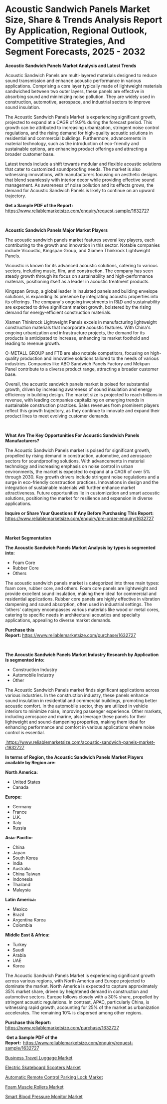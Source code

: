 <p><h1>Acoustic Sandwich Panels Market Size, Share & Trends Analysis Report By Application, Regional Outlook, Competitive Strategies, And Segment Forecasts, 2025 - 2032</h1></p><p><strong>Acoustic Sandwich Panels Market Analysis and Latest Trends</strong></p>
<p><p>Acoustic Sandwich Panels are multi-layered materials designed to reduce sound transmission and enhance acoustic performance in various applications. Comprising a core layer typically made of lightweight materials sandwiched between two outer layers, these panels are effective in absorbing sound and minimizing noise pollution. They are widely used in construction, automotive, aerospace, and industrial sectors to improve sound insulation.</p><p>The Acoustic Sandwich Panels Market is experiencing significant growth, projected to expand at a CAGR of 9.9% during the forecast period. This growth can be attributed to increasing urbanization, stringent noise control regulations, and the rising demand for high-quality acoustic solutions in residential and commercial buildings. Furthermore, advancements in material technology, such as the introduction of eco-friendly and sustainable options, are enhancing product offerings and attracting a broader customer base.</p><p>Latest trends include a shift towards modular and flexible acoustic solutions that cater to customized soundproofing needs. The market is also witnessing innovations, with manufacturers focusing on aesthetic designs that blend seamlessly with interior decor while providing effective sound management. As awareness of noise pollution and its effects grows, the demand for Acoustic Sandwich Panels is likely to continue on an upward trajectory.</p></p>
<p><strong>Get a Sample PDF of the Report:&nbsp;</strong> <a href="https://www.reliablemarketsize.com/enquiry/request-sample/1632727?utm_campaign=1131&utm_medium=2&utm_source=Github&utm_content=ia&utm_term=05042025&utm_id=acoustic-sandwich-panels">https://www.reliablemarketsize.com/enquiry/request-sample/1632727</a></p>
<p>&nbsp;</p>
<p><strong>Acoustic Sandwich Panels Major Market Players</strong></p>
<p><p>The acoustic sandwich panels market features several key players, each contributing to the growth and innovation in this sector. Notable companies include Vicoustic, Kingspan Group, and Xiamen Thinkrock Lightweight Panels.</p><p>Vicoustic is known for its advanced acoustic solutions, catering to various sectors, including music, film, and construction. The company has seen steady growth through its focus on sustainability and high-performance materials, positioning itself as a leader in acoustic treatment products.</p><p>Kingspan Group, a global leader in insulated panels and building envelope solutions, is expanding its presence by integrating acoustic properties into its offerings. The company's ongoing investments in R&D and sustainability are expected to drive significant market growth, bolstered by the rising demand for energy-efficient construction materials.</p><p>Xiamen Thinkrock Lightweight Panels excels in manufacturing lightweight construction materials that incorporate acoustic features. With China's ongoing urbanization and infrastructure projects, the demand for its products is anticipated to increase, enhancing its market foothold and leading to revenue growth.</p><p>O-METALL GROUP and FTB are also notable competitors, focusing on high-quality production and innovative solutions tailored to the needs of various industries. Companies like ABO Sandwich Panels Factory and Mekpan Panel contribute to a diverse product range, attracting a broader customer base.</p><p>Overall, the acoustic sandwich panels market is poised for substantial growth, driven by increasing awareness of sound insulation and energy efficiency in building design. The market size is projected to reach billions in revenue, with leading companies capitalizing on emerging trends in sustainable construction practices. Sales revenues from prominent players reflect this growth trajectory, as they continue to innovate and expand their product lines to meet evolving customer demands.</p></p>
<p>&nbsp;</p>
<p><strong>What Are The Key Opportunities For Acoustic Sandwich Panels Manufacturers?</strong></p>
<p><p>The Acoustic Sandwich Panels market is poised for significant growth, propelled by rising demand in construction, automotive, and aerospace sectors for soundproofing solutions. With advancements in material technology and increasing emphasis on noise control in urban environments, the market is expected to expand at a CAGR of over 5% through 2030. Key growth drivers include stringent noise regulations and a surge in eco-friendly construction practices. Innovations in design and the integration of sustainable materials will further enhance market attractiveness. Future opportunities lie in customization and smart acoustic solutions, positioning the market for resilience and expansion in diverse applications.</p></p>
<p><strong>Inquire or Share Your Questions If Any Before Purchasing This Report:</strong> <a href="https://www.reliablemarketsize.com/enquiry/pre-order-enquiry/1632727?utm_campaign=1131&utm_medium=2&utm_source=Github&utm_content=ia&utm_term=05042025&utm_id=acoustic-sandwich-panels">https://www.reliablemarketsize.com/enquiry/pre-order-enquiry/1632727</a></p>
<p>&nbsp;</p>
<p><strong>Market Segmentation</strong></p>
<p><strong>The Acoustic Sandwich Panels Market Analysis by types is segmented into:</strong></p>
<p><ul><li>Foam Core</li><li>Rubber Core</li><li>Others</li></ul></p>
<p><p>The acoustic sandwich panels market is categorized into three main types: foam core, rubber core, and others. Foam core panels are lightweight and provide excellent sound insulation, making them ideal for commercial and residential applications. Rubber core panels are highly effective in vibration dampening and sound absorption, often used in industrial settings. The 'others' category encompasses various materials like wood or metal cores, catering to specific needs in architectural acoustics and specialty applications, appealing to diverse market demands.</p></p>
<p><strong>Purchase this Report:&nbsp;</strong><a href="https://www.reliablemarketsize.com/purchase/1632727?utm_campaign=1131&utm_medium=2&utm_source=Github&utm_content=ia&utm_term=05042025&utm_id=acoustic-sandwich-panels">https://www.reliablemarketsize.com/purchase/1632727</a></p>
<p>&nbsp;</p>
<p><strong>The Acoustic Sandwich Panels Market Industry Research by Application is segmented into:</strong></p>
<p><ul><li>Construction Industry</li><li>Automobile Industry</li><li>Other</li></ul></p>
<p><p>The Acoustic Sandwich Panels market finds significant applications across various industries. In the construction industry, these panels enhance sound insulation in residential and commercial buildings, promoting better acoustic comfort. In the automobile sector, they are utilized in vehicle interiors to minimize noise, improving passenger experience. Other markets, including aerospace and marine, also leverage these panels for their lightweight and sound-dampening properties, making them ideal for enhancing performance and comfort in various applications where noise control is essential.</p></p>
<p><a href="https://www.reliablemarketsize.com/acoustic-sandwich-panels-market-r1632727?utm_campaign=1131&utm_medium=2&utm_source=Github&utm_content=ia&utm_term=05042025&utm_id=acoustic-sandwich-panels">&nbsp;https://www.reliablemarketsize.com/acoustic-sandwich-panels-market-r1632727</a></p>
<p><strong>In terms of Region, the Acoustic Sandwich Panels Market Players available by Region are:</strong></p>
<p>
    <p> <strong> North America: </strong>
        <ul>
            <li>United States</li>
            <li>Canada</li>
        </ul>
        </p> 
    <p> <strong> Europe: </strong>
        <ul>
            <li>Germany</li>
            <li>France</li>
            <li>U.K.</li>
            <li>Italy</li>
            <li>Russia</li>
        </ul>
        </p> 
    <p> <strong> Asia-Pacific: </strong>
        <ul>
            <li>China</li>
            <li>Japan</li>
            <li>South Korea</li>
            <li>India</li>
            <li>Australia</li>
            <li>China Taiwan</li>
            <li>Indonesia</li>
            <li>Thailand</li>
            <li>Malaysia</li>
        </ul>
        </p> 
    <p> <strong> Latin America: </strong>
        <ul>
            <li>Mexico</li>
            <li>Brazil</li>
            <li>Argentina Korea</li>
            <li>Colombia</li>
        </ul>
        </p> 
    <p> <strong> Middle East & Africa: </strong>
        <ul>
            <li>Turkey</li>
            <li>Saudi</li>
            <li>Arabia</li>
            <li>UAE</li>
            <li>Korea</li>
        </ul>
    </p>
    </p>
<p><p>The Acoustic Sandwich Panels Market is experiencing significant growth across various regions, with North America and Europe projected to dominate the market. North America is expected to capture approximately 35% market share, driven by heightened demand in construction and automotive sectors. Europe follows closely with a 30% share, propelled by stringent acoustic regulations. In contrast, APAC, particularly China, is witnessing rapid growth, accounting for 25% of the market as urbanization accelerates. The remaining 10% is dispersed among other regions.</p></p>
<p><strong>Purchase this Report: </strong><a href="https://www.reliablemarketsize.com/purchase/1632727?utm_campaign=1131&utm_medium=2&utm_source=Github&utm_content=ia&utm_term=05042025&utm_id=acoustic-sandwich-panels">https://www.reliablemarketsize.com/purchase/1632727</a></p>
<p>&nbsp;<strong>Get a Sample PDF of the Report:&nbsp;&nbsp;</strong><a href="https://www.reliablemarketsize.com/enquiry/request-sample/1632727?utm_campaign=1131&utm_medium=2&utm_source=Github&utm_content=ia&utm_term=05042025&utm_id=acoustic-sandwich-panels">https://www.reliablemarketsize.com/enquiry/request-sample/1632727</a></p>
<p><strong></strong></p>
<p><p><a href="https://github.com/leptouwrites/Market-Research-Report-List-1/blob/main/business-travel-luggage-market.md?utm_campaign=1131&utm_medium=2&utm_source=Github&utm_content=ia&utm_term=05042025&utm_id=acoustic-sandwich-panels">Business Travel Luggage Market</a></p><p><a href="https://github.com/wilzeryammy/Market-Research-Report-List-1/blob/main/electric-skateboard-scooters-market.md?utm_campaign=1131&utm_medium=2&utm_source=Github&utm_content=ia&utm_term=05042025&utm_id=acoustic-sandwich-panels">Electric Skateboard Scooters Market</a></p><p><a href="https://github.com/sphaabrose/Market-Research-Report-List-1/blob/main/automatic-remote-control-parking-lock-market.md?utm_campaign=1131&utm_medium=2&utm_source=Github&utm_content=ia&utm_term=05042025&utm_id=acoustic-sandwich-panels">Automatic Remote Control Parking Lock Market</a></p><p><a href="https://github.com/etapaqanee/Market-Research-Report-List-1/blob/main/foam-muscle-rollers-market.md?utm_campaign=1131&utm_medium=2&utm_source=Github&utm_content=ia&utm_term=05042025&utm_id=acoustic-sandwich-panels">Foam Muscle Rollers Market</a></p><p><a href="https://github.com/colloerrinbp/Market-Research-Report-List-1/blob/main/smart-blood-pressure-monitor-market.md?utm_campaign=1131&utm_medium=2&utm_source=Github&utm_content=ia&utm_term=05042025&utm_id=acoustic-sandwich-panels">Smart Blood Pressure Monitor Market</a></p></p>